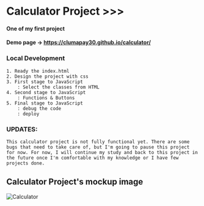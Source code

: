 # Calculator Project >>>

#### One of my first project

#### Demo page -> https://clumapay30.github.io/calculator/

### Local Development
    1. Ready the index.html
    2. Design the project with css
    3. First stage to JavaScript
        : Select the classes from HTML
    4. Second stage to JavaScript
        : Functions & Buttons
    5. Final stage to JavaScript
        : debug the code 
        : deploy

### UPDATES:
    This calculator project is not fully functional yet. There are some bugs that need to take care of, but I'm going to pause this project for now. For now, I will continue my study and back to this project in the future once I'm comfortable with my knowledge or I have few projects done.

## Calculator Project's mockup image
![Calculator](https://user-images.githubusercontent.com/82793186/116466893-f7a75000-a866-11eb-8e49-0f931da4dd7e.png)
